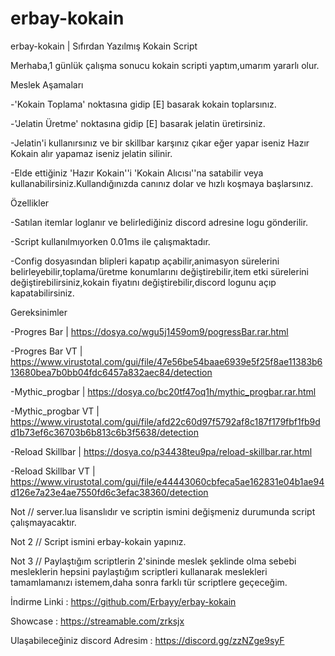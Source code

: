 # erbay-kokain
erbay-kokain | Sıfırdan Yazılmış Kokain Script

Merhaba,1 günlük çalışma sonucu kokain scripti yaptım,umarım yararlı olur.

Meslek Aşamaları

-'Kokain Toplama' noktasına gidip [E] basarak kokain toplarsınız.

-'Jelatin Üretme' noktasına gidip [E] basarak jelatin üretirsiniz.

-Jelatin'i kullanırsınız ve bir skillbar karşınız çıkar eğer yapar iseniz Hazır Kokain alır yapamaz iseniz jelatin silinir.

-Elde ettiğiniz 'Hazır Kokain''i 'Kokain Alıcısı''na satabilir veya kullanabilirsiniz.Kullandığınızda canınız dolar ve hızlı koşmaya başlarsınız.


Özellikler

-Satılan itemlar loglanır ve belirlediğiniz discord adresine logu gönderilir.

-Script kullanılmıyorken 0.01ms ile çalışmaktadır.

-Config dosyasından blipleri kapatıp açabilir,animasyon sürelerini belirleyebilir,toplama/üretme konumlarını değiştirebilir,item etki sürelerini değiştirebilirsiniz,kokain fiyatını değiştirebilir,discord logunu açıp kapatabilirsiniz.


Gereksinimler

-Progres Bar | https://dosya.co/wgu5j1459om9/pogressBar.rar.html

-Progres Bar VT | https://www.virustotal.com/gui/file/47e56be54baae6939e5f25f8ae11383b613680bea7b0bb04fdc6457a832aec84/detection

-Mythic_progbar | https://dosya.co/bc20tf47oq1h/mythic_progbar.rar.html

-Mythic_progbar VT | https://www.virustotal.com/gui/file/afd22c60d97f5792af8c187f179fbf1fb9dd1b73ef6c36703b6b813c6b3f5638/detection

-Reload Skillbar | https://dosya.co/p34438teu9pa/reload-skillbar.rar.html

-Reload Skillbar VT | https://www.virustotal.com/gui/file/e44443060cbfeca5ae162831e04b1ae94d126e7a23e4ae7550fd6c3efac38360/detection


Not // server.lua lisanslıdır ve scriptin ismini değişmeniz durumunda script çalışmayacaktır.

Not 2 // Script ismini erbay-kokain yapınız.

Not 3 // Paylaştığım scriptlerin 2'sininde meslek şeklinde olma sebebi mesleklerin hepsini paylaştığım scriptleri kullanarak meslekleri tamamlamanızı istemem,daha sonra farklı tür scriptlere geçeceğim.

İndirme Linki : https://github.com/Erbayy/erbay-kokain

Showcase : https://streamable.com/zrksjx

Ulaşabileceğiniz discord Adresim : https://discord.gg/zzNZge9syF
